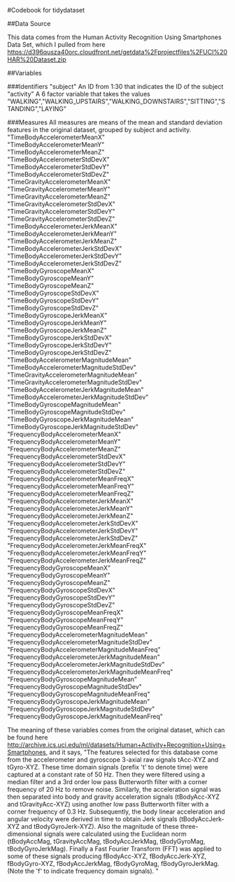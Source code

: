 #Codebook for tidydataset

##Data Source

This data comes from the Human Activity Recognition Using Smartphones Data Set, which I pulled from here
https://d396qusza40orc.cloudfront.net/getdata%2Fprojectfiles%2FUCI%20HAR%20Dataset.zip

##Variables

###Identifiers
"subject" An ID from 1:30 that indicates the ID of the subject
"activity" A 6 factor variable that takes the values "WALKING","WALKING_UPSTAIRS","WALKING_DOWNSTAIRS","SITTING","STANDING","LAYING"

###Measures
All measures are means of the mean and standard deviation features in the original dataset, grouped by subject and activity.
 "TimeBodyAccelerometerMeanX"                     
 "TimeBodyAccelerometerMeanY"                     
 "TimeBodyAccelerometerMeanZ"                     
 "TimeBodyAccelerometerStdDevX"                   
 "TimeBodyAccelerometerStdDevY"                   
 "TimeBodyAccelerometerStdDevZ"                   
 "TimeGravityAccelerometerMeanX"                  
 "TimeGravityAccelerometerMeanY"                  
 "TimeGravityAccelerometerMeanZ"                  
 "TimeGravityAccelerometerStdDevX"                
 "TimeGravityAccelerometerStdDevY"                
 "TimeGravityAccelerometerStdDevZ"                
 "TimeBodyAccelerometerJerkMeanX"                 
 "TimeBodyAccelerometerJerkMeanY"                 
 "TimeBodyAccelerometerJerkMeanZ"                 
 "TimeBodyAccelerometerJerkStdDevX"               
 "TimeBodyAccelerometerJerkStdDevY"               
 "TimeBodyAccelerometerJerkStdDevZ"               
 "TimeBodyGyroscopeMeanX"                         
 "TimeBodyGyroscopeMeanY"                         
 "TimeBodyGyroscopeMeanZ"                         
 "TimeBodyGyroscopeStdDevX"                       
 "TimeBodyGyroscopeStdDevY"                       
 "TimeBodyGyroscopeStdDevZ"                       
 "TimeBodyGyroscopeJerkMeanX"                     
 "TimeBodyGyroscopeJerkMeanY"                     
 "TimeBodyGyroscopeJerkMeanZ"                     
 "TimeBodyGyroscopeJerkStdDevX"                   
 "TimeBodyGyroscopeJerkStdDevY"                   
 "TimeBodyGyroscopeJerkStdDevZ"                   
 "TimeBodyAccelerometerMagnitudeMean"             
 "TimeBodyAccelerometerMagnitudeStdDev"           
 "TimeGravityAccelerometerMagnitudeMean"          
 "TimeGravityAccelerometerMagnitudeStdDev"        
 "TimeBodyAccelerometerJerkMagnitudeMean"         
 "TimeBodyAccelerometerJerkMagnitudeStdDev"       
 "TimeBodyGyroscopeMagnitudeMean"                 
 "TimeBodyGyroscopeMagnitudeStdDev"               
 "TimeBodyGyroscopeJerkMagnitudeMean"             
 "TimeBodyGyroscopeJerkMagnitudeStdDev"           
 "FrequencyBodyAccelerometerMeanX"                
 "FrequencyBodyAccelerometerMeanY"                
 "FrequencyBodyAccelerometerMeanZ"                
 "FrequencyBodyAccelerometerStdDevX"              
 "FrequencyBodyAccelerometerStdDevY"              
 "FrequencyBodyAccelerometerStdDevZ"              
 "FrequencyBodyAccelerometerMeanFreqX"            
 "FrequencyBodyAccelerometerMeanFreqY"            
 "FrequencyBodyAccelerometerMeanFreqZ"            
 "FrequencyBodyAccelerometerJerkMeanX"            
 "FrequencyBodyAccelerometerJerkMeanY"            
 "FrequencyBodyAccelerometerJerkMeanZ"            
 "FrequencyBodyAccelerometerJerkStdDevX"          
 "FrequencyBodyAccelerometerJerkStdDevY"          
 "FrequencyBodyAccelerometerJerkStdDevZ"          
 "FrequencyBodyAccelerometerJerkMeanFreqX"        
 "FrequencyBodyAccelerometerJerkMeanFreqY"        
 "FrequencyBodyAccelerometerJerkMeanFreqZ"        
 "FrequencyBodyGyroscopeMeanX"                    
 "FrequencyBodyGyroscopeMeanY"                    
 "FrequencyBodyGyroscopeMeanZ"                    
 "FrequencyBodyGyroscopeStdDevX"                  
 "FrequencyBodyGyroscopeStdDevY"                  
 "FrequencyBodyGyroscopeStdDevZ"                  
 "FrequencyBodyGyroscopeMeanFreqX"                
 "FrequencyBodyGyroscopeMeanFreqY"                
 "FrequencyBodyGyroscopeMeanFreqZ"                
 "FrequencyBodyAccelerometerMagnitudeMean"        
 "FrequencyBodyAccelerometerMagnitudeStdDev"      
 "FrequencyBodyAccelerometerMagnitudeMeanFreq"    
 "FrequencyBodyAccelerometerJerkMagnitudeMean"    
 "FrequencyBodyAccelerometerJerkMagnitudeStdDev"  
 "FrequencyBodyAccelerometerJerkMagnitudeMeanFreq"
 "FrequencyBodyGyroscopeMagnitudeMean"            
 "FrequencyBodyGyroscopeMagnitudeStdDev"          
 "FrequencyBodyGyroscopeMagnitudeMeanFreq"        
 "FrequencyBodyGyroscopeJerkMagnitudeMean"        
 "FrequencyBodyGyroscopeJerkMagnitudeStdDev"      
 "FrequencyBodyGyroscopeJerkMagnitudeMeanFreq"
 
 The meaning of these variables comes from the original dataset, which can be found here
 http://archive.ics.uci.edu/ml/datasets/Human+Activity+Recognition+Using+Smartphones, and it says,
"The features selected for this database come from the accelerometer and gyroscope 3-axial raw signals tAcc-XYZ and tGyro-XYZ. These time domain signals (prefix 't' to denote time) were captured at a constant rate of 50 Hz. Then they were filtered using a median filter and a 3rd order low pass Butterworth filter with a corner frequency of 20 Hz to remove noise. Similarly, the acceleration signal was then separated into body and gravity acceleration signals (tBodyAcc-XYZ and tGravityAcc-XYZ) using another low pass Butterworth filter with a corner frequency of 0.3 Hz.
Subsequently, the body linear acceleration and angular velocity were derived in time to obtain Jerk signals (tBodyAccJerk-XYZ and tBodyGyroJerk-XYZ). Also the magnitude of these three-dimensional signals were calculated using the Euclidean norm (tBodyAccMag, tGravityAccMag, tBodyAccJerkMag, tBodyGyroMag, tBodyGyroJerkMag).
Finally a Fast Fourier Transform (FFT) was applied to some of these signals producing fBodyAcc-XYZ, fBodyAccJerk-XYZ, fBodyGyro-XYZ, fBodyAccJerkMag, fBodyGyroMag, fBodyGyroJerkMag. (Note the 'f' to indicate frequency domain signals). "
